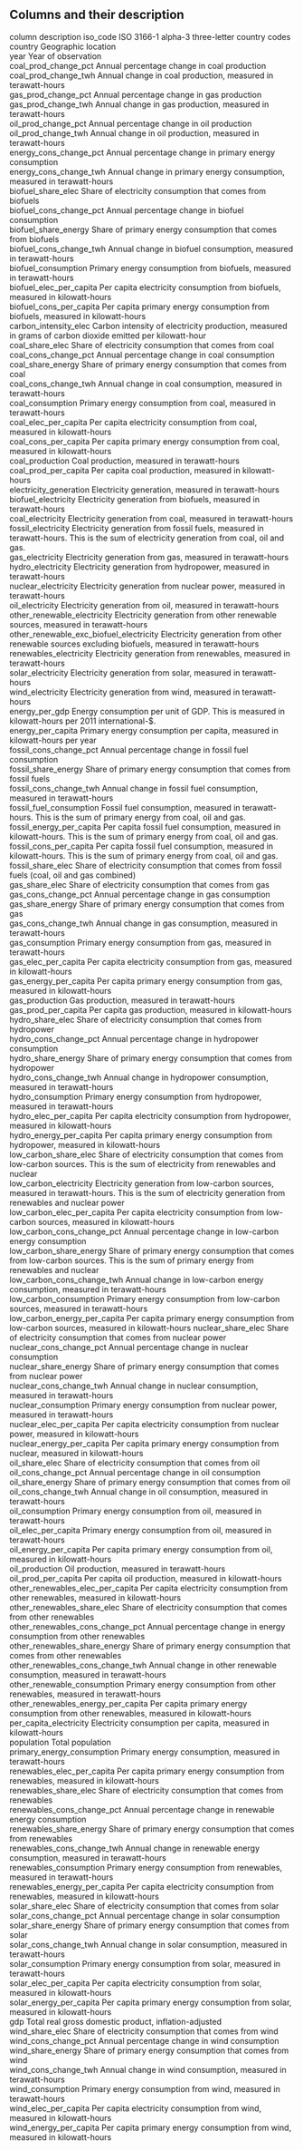 ## Columns and their description
column 	description
iso_code 	ISO 3166-1 alpha-3 three-letter country codes <br>
country 	Geographic location <br>
year 	Year of observation<br>
coal_prod_change_pct 	Annual percentage change in coal production<br>
coal_prod_change_twh 	Annual change in coal production, measured in terawatt-hours<br>
gas_prod_change_pct 	Annual percentage change in gas production<br>
gas_prod_change_twh 	Annual change in gas production, measured in terawatt-hours<br>
oil_prod_change_pct 	Annual percentage change in oil production<br>
oil_prod_change_twh 	Annual change in oil production, measured in terawatt-hours<br>
energy_cons_change_pct 	Annual percentage change in primary energy consumption<br>
energy_cons_change_twh 	Annual change in primary energy consumption, measured in terawatt-hours<br>
biofuel_share_elec 	Share of electricity consumption that comes from biofuels<br>
biofuel_cons_change_pct 	Annual percentage change in biofuel consumption<br>
biofuel_share_energy 	Share of primary energy consumption that comes from biofuels<br>
biofuel_cons_change_twh 	Annual change in biofuel consumption, measured in terawatt-hours<br>
biofuel_consumption 	Primary energy consumption from biofuels, measured in terawatt-hours<br>
biofuel_elec_per_capita 	Per capita electricity consumption from biofuels, measured in kilowatt-hours<br>
biofuel_cons_per_capita 	Per capita primary energy consumption from biofuels, measured in kilowatt-hours<br>
carbon_intensity_elec 	Carbon intensity of electricity production, measured in grams of carbon dioxide emitted per kilowatt-hour<br>
coal_share_elec 	Share of electricity consumption that comes from coal<br>
coal_cons_change_pct 	Annual percentage change in coal consumption<br>
coal_share_energy 	Share of primary energy consumption that comes from coal<br>
coal_cons_change_twh 	Annual change in coal consumption, measured in terawatt-hours<br>
coal_consumption 	Primary energy consumption from coal, measured in terawatt-hours<br>
coal_elec_per_capita 	Per capita electricity consumption from coal, measured in kilowatt-hours<br>
coal_cons_per_capita 	Per capita primary energy consumption from coal, measured in kilowatt-hours<br>
coal_production 	Coal production, measured in terawatt-hours<br>
coal_prod_per_capita 	Per capita coal production, measured in kilowatt-hours<br>
electricity_generation 	Electricity generation, measured in terawatt-hours<br>
biofuel_electricity 	Electricity generation from biofuels, measured in terawatt-hours<br>
coal_electricity 	Electricity generation from coal, measured in terawatt-hours<br>
fossil_electricity 	Electricity generation from fossil fuels, measured in terawatt-hours. This is the sum of electricity generation from coal, oil and gas.<br>
gas_electricity 	Electricity generation from gas, measured in terawatt-hours<br>
hydro_electricity 	Electricity generation from hydropower, measured in terawatt-hours<br>
nuclear_electricity 	Electricity generation from nuclear power, measured in terawatt-hours<br>
oil_electricity 	Electricity generation from oil, measured in terawatt-hours<br>
other_renewable_electricity 	Electricity generation from other renewable sources, measured in terawatt-hours<br>
other_renewable_exc_biofuel_electricity 	Electricity generation from other renewable sources excluding biofuels, measured in terawatt-hours<br>
renewables_electricity 	Electricity generation from renewables, measured in terawatt-hours<br>
solar_electricity 	Electricity generation from solar, measured in terawatt-hours<br>
wind_electricity 	Electricity generation from wind, measured in terawatt-hours<br>
energy_per_gdp 	Energy consumption per unit of GDP. This is measured in kilowatt-hours per 2011 international-$.<br>
energy_per_capita 	Primary energy consumption per capita, measured in kilowatt-hours per year<br>
fossil_cons_change_pct 	Annual percentage change in fossil fuel consumption<br>
fossil_share_energy 	Share of primary energy consumption that comes from fossil fuels<br>
fossil_cons_change_twh 	Annual change in fossil fuel consumption, measured in terawatt-hours<br>
fossil_fuel_consumption 	Fossil fuel consumption, measured in terawatt-hours. This is the sum of primary energy from coal, oil and gas.<br>
fossil_energy_per_capita 	Per capita fossil fuel consumption, measured in kilowatt-hours. This is the sum of primary energy from coal, oil and gas.<br>
fossil_cons_per_capita 	Per capita fossil fuel consumption, measured in kilowatt-hours. This is the sum of primary energy from coal, oil and gas.<br>
fossil_share_elec 	Share of electricity consumption that comes from fossil fuels (coal, oil and gas combined)<br>
gas_share_elec 	Share of electricity consumption that comes from gas<br>
gas_cons_change_pct 	Annual percentage change in gas consumption<br>
gas_share_energy 	Share of primary energy consumption that comes from gas<br>
gas_cons_change_twh 	Annual change in gas consumption, measured in terawatt-hours<br>
gas_consumption 	Primary energy consumption from gas, measured in terawatt-hours<br>
gas_elec_per_capita 	Per capita electricity consumption from gas, measured in kilowatt-hours<br>
gas_energy_per_capita 	Per capita primary energy consumption from gas, measured in kilowatt-hours<br>
gas_production 	Gas production, measured in terawatt-hours<br>
gas_prod_per_capita 	Per capita gas production, measured in kilowatt-hours<br>
hydro_share_elec 	Share of electricity consumption that comes from hydropower<br>
hydro_cons_change_pct 	Annual percentage change in hydropower consumption<br>
hydro_share_energy 	Share of primary energy consumption that comes from hydropower<br>
hydro_cons_change_twh 	Annual change in hydropower consumption, measured in terawatt-hours<br>
hydro_consumption 	Primary energy consumption from hydropower, measured in terawatt-hours<br>
hydro_elec_per_capita 	Per capita electricity consumption from hydropower, measured in kilowatt-hours<br>
hydro_energy_per_capita 	Per capita primary energy consumption from hydropower, measured in kilowatt-hours<br>
low_carbon_share_elec 	Share of electricity consumption that comes from low-carbon sources. This is the sum of electricity from renewables and nuclear<br>
low_carbon_electricity 	Electricity generation from low-carbon sources, measured in terawatt-hours. This is the sum of electricity generation from renewables and nuclear power<br>
low_carbon_elec_per_capita 	Per capita electricity consumption from low-carbon sources, measured in kilowatt-hours<br>
low_carbon_cons_change_pct 	Annual percentage change in low-carbon energy consumption<br>
low_carbon_share_energy 	Share of primary energy consumption that comes from low-carbon sources. This is the sum of primary energy from renewables and nuclear<br>
low_carbon_cons_change_twh 	Annual change in low-carbon energy consumption, measured in terawatt-hours<br>
low_carbon_consumption 	Primary energy consumption from low-carbon sources, measured in terawatt-hours<br>
low_carbon_energy_per_capita 	Per capita primary energy consumption from low-carbon sources, measured in kilowatt-hours
nuclear_share_elec 	Share of electricity consumption that comes from nuclear power<br>
nuclear_cons_change_pct 	Annual percentage change in nuclear consumption<br>
nuclear_share_energy 	Share of primary energy consumption that comes from nuclear power<br>
nuclear_cons_change_twh 	Annual change in nuclear consumption, measured in terawatt-hours<br>
nuclear_consumption 	Primary energy consumption from nuclear power, measured in terawatt-hours<br>
nuclear_elec_per_capita 	Per capita electricity consumption from nuclear power, measured in kilowatt-hours<br>
nuclear_energy_per_capita 	Per capita primary energy consumption from nuclear, measured in kilowatt-hours<br>
oil_share_elec 	Share of electricity consumption that comes from oil<br>
oil_cons_change_pct 	Annual percentage change in oil consumption<br>
oil_share_energy 	Share of primary energy consumption that comes from oil<br>
oil_cons_change_twh 	Annual change in oil consumption, measured in terawatt-hours<br>
oil_consumption 	Primary energy consumption from oil, measured in terawatt-hours<br>
oil_elec_per_capita 	Primary energy consumption from oil, measured in terawatt-hours<br>
oil_energy_per_capita 	Per capita primary energy consumption from oil, measured in kilowatt-hours<br>
oil_production 	Oil production, measured in terawatt-hours<br>
oil_prod_per_capita 	Per capita oil production, measured in kilowatt-hours<br>
other_renewables_elec_per_capita 	Per capita electricity consumption from other renewables, measured in kilowatt-hours<br>
other_renewables_share_elec 	Share of electricity consumption that comes from other renewables<br>
other_renewables_cons_change_pct 	Annual percentage change in energy consumption from other renewables<br>
other_renewables_share_energy 	Share of primary energy consumption that comes from other renewables<br>
other_renewables_cons_change_twh 	Annual change in other renewable consumption, measured in terawatt-hours<br>
other_renewable_consumption 	Primary energy consumption from other renewables, measured in terawatt-hours<br>
other_renewables_energy_per_capita 	Per capita primary energy consumption from other renewables, measured in kilowatt-hours<br>
per_capita_electricity 	Electricity consumption per capita, measured in kilowatt-hours<br>
population 	Total population<br>
primary_energy_consumption 	Primary energy consumption, measured in terawatt-hours<br>
renewables_elec_per_capita 	Per capita primary energy consumption from renewables, measured in kilowatt-hours<br>
renewables_share_elec 	Share of electricity consumption that comes from renewables<br>
renewables_cons_change_pct 	Annual percentage change in renewable energy consumption<br>
renewables_share_energy 	Share of primary energy consumption that comes from renewables<br>
renewables_cons_change_twh 	Annual change in renewable energy consumption, measured in terawatt-hours<br>
renewables_consumption 	Primary energy consumption from renewables, measured in terawatt-hours<br>
renewables_energy_per_capita 	Per capita electricity consumption from renewables, measured in kilowatt-hours<br>
solar_share_elec 	Share of electricity consumption that comes from solar<br>
solar_cons_change_pct 	Annual percentage change in solar consumption<br>
solar_share_energy 	Share of primary energy consumption that comes from solar<br>
solar_cons_change_twh 	Annual change in solar consumption, measured in terawatt-hours<br>
solar_consumption 	Primary energy consumption from solar, measured in terawatt-hours<br>
solar_elec_per_capita 	Per capita electricity consumption from solar, measured in kilowatt-hours<br>
solar_energy_per_capita 	Per capita primary energy consumption from solar, measured in kilowatt-hours<br>
gdp 	Total real gross domestic product, inflation-adjusted<br>
wind_share_elec 	Share of electricity consumption that comes from wind<br>
wind_cons_change_pct 	Annual percentage change in wind consumption<br>
wind_share_energy 	Share of primary energy consumption that comes from wind<br>
wind_cons_change_twh 	Annual change in wind consumption, measured in terawatt-hours<br>
wind_consumption 	Primary energy consumption from wind, measured in terawatt-hours<br>
wind_elec_per_capita 	Per capita electricity consumption from wind, measured in kilowatt-hours<br>
wind_energy_per_capita 	Per capita primary energy consumption from wind, measured in kilowatt-hours<br>
